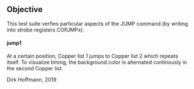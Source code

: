 ## Objective

This test suite verfies particular aspects of the JUMP command (by writing into strobe registers COPJMPx).

#### jump1

At a certain position, Copper list 1 jumps to Copper list 2 which repeats itself. To visualize timing, the background color is alternated continously in the second Copper list.


Dirk Hoffmann, 2019